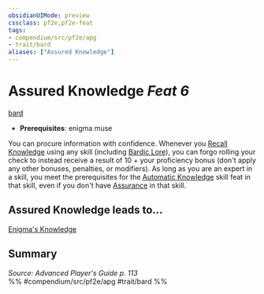 ```yaml
---
obsidianUIMode: preview
cssclass: pf2e,pf2e-feat
tags:
- compendium/src/pf2e/apg
- trait/bard
aliases: ["Assured Knowledge"]
---
```

# Assured Knowledge  *Feat 6*  
[bard](Reference/Rules/Traits/bard.md "Bard Class Trait")  

- **Prerequisites**: enigma muse

You can procure information with confidence. Whenever you [Recall Knowledge](recall-knowledge.md) using any skill (including [Bardic Lore](skills.md#Lore)), you can forgo rolling your check to instead receive a result of 10 + your proficiency bonus (don't apply any other bonuses, penalties, or modifiers). As long as you are an expert in a skill, you meet the prerequisites for the [Automatic Knowledge](automatic-knowledge.md) skill feat in that skill, even if you don't have [Assurance](assurance.md) in that skill.

## Assured Knowledge leads to...

[Enigma's Knowledge](enigmas-knowledge-apg.md)

## Summary

*Source: Advanced Player's Guide p. 113*  
%% #compendium/src/pf2e/apg #trait/bard %%